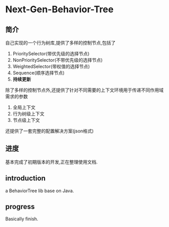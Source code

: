 # Next-Gen-Behavior-Tree #

## 简介 ##

自己实现的一个行为树库,提供了多样的控制节点,包括了

1. PrioritySelector(带优先级的选择节点)
2. NonPrioritySelector(不带优先级的选择节点)
3. WeightedSelector(带权值的选择节点)
4. Sequence(顺序选择节点)
5. <b>持续更新</b>

除了多样的控制节点外,还提供了针对不同需要的上下文环境用于传递不同作用域需求的参数

1. 全局上下文
2. 行为树级上下文
3. 节点级上下文

还提供了一套完整的配置解决方案(json格式)


## 进度 ##

基本完成了初期版本的开发,正在整理使用文档.

## introduction ##

a BehaviorTree lib base on Java.

## progress ##

Basically finish.